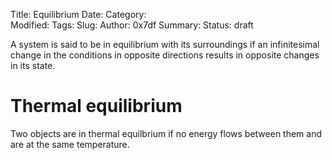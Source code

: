 Title: Equilibrium
Date: 
Category:  
Modified: 
Tags: 
Slug: 
Author: 0x7df
Summary: 
Status: draft

A system is said to be in equilibrium with its surroundings if an infinitesimal
change in the conditions in opposite directions results in opposite changes in
its state.

# Thermal equilibrium

Two objects are in thermal equilbrium if no energy flows between them and are
at the same temperature.
